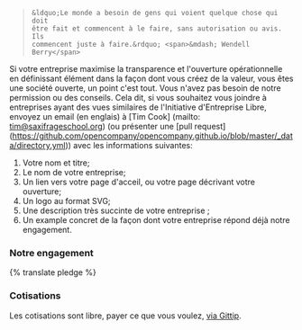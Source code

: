 <blockquote>

    &ldquo;Le monde a besoin de gens qui voient quelque chose qui doit
    être fait et commencent à le faire, sans autorisation ou avis. Ils 
    commencent juste à faire.&rdquo; <span>&mdash; Wendell Berry</span>

</blockquote>

Si votre entreprise maximise la transparence et l'ouverture opérationnelle en définissant
élément dans la façon dont vous créez de la valeur, vous êtes une société ouverte, un point c'est tout. Vous n'avez pas
besoin de notre permission ou des conseils. Cela dit, si vous souhaitez vous joindre à
entreprises ayant des vues similaires de l'Initiative d'Entreprise Libre, envoyez un email (en englais) à [Tim
Cook] (mailto: tim@saxifrageschool.org) (ou présenter une [pull
request] (https://github.com/opencompany/opencompany.github.io/blob/master/_data/directory.yml))
avec les informations suivantes:

  1. Votre nom et titre;
  1. Le nom de votre entreprise;
  1. Un lien vers votre page d'acceil, ou votre page décrivant votre ouverture;
  1. Un logo au format SVG;
  1. Une description très succinte de votre entreprise ;
  1. Un example concret de la façon dont votre entreprise répond déjà notre engagement.


### Notre engagement

{% translate pledge %}


### Cotisations

Les cotisations sont libre, payer ce que vous voulez, <a
href="https://www.gittip.com/opencompanybiz/">via Gittip</a>.

<div class="gittip-widget">
    <script data-gittip-username="opencompanybiz" src="//gttp.co/v1.js"></script>
</div>
